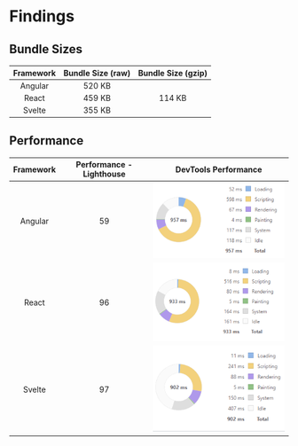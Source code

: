 # Findings

## Bundle Sizes

| Framework | Bundle Size (raw) | Bundle Size (gzip) |
| :-------: | :---------------: | :----------------: |
|  Angular  |      520 KB       |                    |
|   React   |      459 KB       |       114 KB       |
|  Svelte   |      355 KB       |                    |

## Performance

| Framework | Performance - Lighthouse |             DevTools Performance              |
| :-------: | :----------------------: | :-------------------------------------------: |
|  Angular  |            59            | <img src="../images/angular-performance.png"> |
|   React   |            96            |  <img src="../images/react-performance.png">  |
|  Svelte   |            97            | <img src="../images/svelte-performance.png">  |
